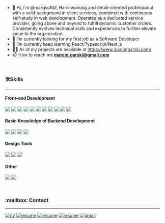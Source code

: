 
- 👋 Hi, I’m @margsoftbf, Hard-working and detail-oriented professional with a solid background in client services, combined with continuous self-study in web development. Operates as a dedicated service provider, going above and beyond to fulfill dynamic customer orders. Consistently evolves technical skills and experiences to further elevate value to the organization.
- 👀 I’m currently looking for my first job as a Software Developer
- 🌱 I’m currently keep learning React/Typescript/Next.js
- 👨‍💻 All of my projects are available at  <a href="https://www.marcingarski.com/" target="_blank" rel="noreferrer"> https://www.marcingarski.com/ </a>
- 📫 How to reach me **marcin.garski@gmail.com**

<br />
<h3 align="left"><g-emoji class="g-emoji" alias="hammer_and_wrench" fallback-src="https://github.githubassets.com/images/icons/emoji/unicode/1f6e0.png">🛠️</g-emoji>Skills</h3>
<hr>

<h4>Front-end Development</h4>
<p align="left"> 
<a target="_blank" rel="noopener noreferrer" href="https://img.shields.io/badge/JavaScript-323330?style=for-the-badge&logo=javascript&logoColor=F7DF1E"><img src="https://img.shields.io/badge/JavaScript-323330?style=for-the-badge&logo=javascript&logoColor=F7DF1E" style="max-width: 100%;"></a>
<a target="_blank" rel="noopener noreferrer" href="https://img.shields.io/badge/TypeScript-007ACC?style=for-the-badge&logo=typescript&logoColor=white"><img src="https://img.shields.io/badge/TypeScript-007ACC?style=for-the-badge&logo=typescript&logoColor=white" style="max-width: 100%;"></a>
<a target="_blank" rel="noopener noreferrer" href="https://img.shields.io/badge/HTML5-E34F26?style=for-the-badge&logo=html5&logoColor=white"><img src="https://img.shields.io/badge/HTML5-E34F26?style=for-the-badge&logo=html5&logoColor=white" style="max-width: 100%;"></a>
<a target="_blank" rel="noopener noreferrer" href="https://img.shields.io/badge/CSS3-1572B6?style=for-the-badge&logo=css3&logoColor=white"><img src="https://img.shields.io/badge/CSS3-1572B6?style=for-the-badge&logo=css3&logoColor=white" style="max-width: 100%;"></a>
<a target="_blank" rel="noopener noreferrer" href="https://img.shields.io/badge/React-20232A?style=for-the-badge&logo=react&logoColor=61DAFB"><img src="https://img.shields.io/badge/React-20232A?style=for-the-badge&logo=react&logoColor=61DAFB" style="max-width: 100%;"></a>
<a target="_blank" rel="noopener noreferrer" href="https://img.shields.io/badge/next.js-000000?style=for-the-badge&logo=nextdotjs&logoColor=white"><img src="https://img.shields.io/badge/next.js-000000?style=for-the-badge&logo=nextdotjs&logoColor=white" style="max-width: 100%;"></a>
<a target="_blank" rel="noopener noreferrer" href="https://img.shields.io/badge/Sass-CC6699?style=for-the-badge&logo=sass&logoColor=white"><img src="https://img.shields.io/badge/Sass-CC6699?style=for-the-badge&logo=sass&logoColor=white" style="max-width: 100%;"></a>
<a target="_blank" rel="noopener noreferrer" href="https://img.shields.io/badge/Tailwind_CSS-38B2AC?style=for-the-badge&logo=tailwind-css&logoColor=white"><img src="https://img.shields.io/badge/Tailwind_CSS-38B2AC?style=for-the-badge&logo=tailwind-css&logoColor=white" style="max-width: 100%;"></a>
<a target="_blank" rel="noopener noreferrer" href="https://img.shields.io/badge/MUI-%230081CB.svg?style=for-the-badge&logo=mui&logoColor=white"><img src="https://img.shields.io/badge/MUI-%230081CB.svg?style=for-the-badge&logo=mui&logoColor=white" style="max-width: 100%;"></a>
<a target="_blank" rel="noopener noreferrer" href="https://img.shields.io/badge/Vite-B73BFE?style=for-the-badge&logo=vite&logoColor=FFD62E"><img src="https://img.shields.io/badge/Vite-B73BFE?style=for-the-badge&logo=vite&logoColor=FFD62E" style="max-width: 100%;"></a>
  <a target="_blank" rel="noopener noreferrer" href="https://img.shields.io/badge/webpack-%238DD6F9.svg?style=for-the-badge&logo=webpack&logoColor=black"><img src="https://img.shields.io/badge/webpack-%238DD6F9.svg?style=for-the-badge&logo=webpack&logoColor=black" style="max-width: 100%;"></a>
</p>

<h4>Basic Knowledge of Backend Development</h4>
<p align="left"> 
<a target="_blank" rel="noopener noreferrer" href="https://img.shields.io/badge/node.js-6DA55F?style=for-the-badge&logo=node.js&logoColor=white"><img src="https://img.shields.io/badge/node.js-6DA55F?style=for-the-badge&logo=node.js&logoColor=white" style="max-width: 100%;"></a>
<a target="_blank" rel="noopener noreferrer" href="https://img.shields.io/badge/MongoDB-%234ea94b.svg?style=for-the-badge&logo=mongodb&logoColor=white"><img src="https://img.shields.io/badge/MongoDB-%234ea94b.svg?style=for-the-badge&logo=mongodb&logoColor=white" style="max-width: 100%;"></a>
<a target="_blank" rel="noopener noreferrer" href="https://img.shields.io/badge/Firebase-039BE5?style=for-the-badge&logo=Firebase&logoColor=white"><img src="https://img.shields.io/badge/Firebase-039BE5?style=for-the-badge&logo=Firebase&logoColor=white" style="max-width: 100%;"></a>
<a target="_blank" rel="noopener noreferrer" href="https://img.shields.io/badge/express.js-%23404d59.svg?style=for-the-badge&logo=express&logoColor=%2361DAFB"><img src="https://img.shields.io/badge/express.js-%23404d59.svg?style=for-the-badge&logo=express&logoColor=%2361DAFB" style="max-width: 100%;"></a>
</p>

<h4>Design Tools</h4>
<p align="left"> 
  <a target="_blank" rel="noopener noreferrer" href="https://img.shields.io/badge/Figma-F24E1E?style=for-the-badge&logo=figma&logoColor=white"><img src="https://img.shields.io/badge/Figma-F24E1E?style=for-the-badge&logo=figma&logoColor=white" style="max-width: 100%;"></a>
   <a target="_blank" rel="noopener noreferrer" href="https://img.shields.io/badge/Figma-F24E1E?style=for-the-badge&logo=figma&logoColor=white"><img src="https://img.shields.io/badge/adobe%20photoshop-%2331A8FF.svg?style=for-the-badge&logo=adobe%20photoshop&logoColor=white" style="max-width: 100%;"></a>
  <a target="_blank" rel="noopener noreferrer" href="https://img.shields.io/badge/affinityphoto-%237E4DD2.svg?style=for-the-badge&logo=affinity-photo&logoColor=white"><img src="https://img.shields.io/badge/affinityphoto-%237E4DD2.svg?style=for-the-badge&logo=affinity-photo&logoColor=white" style="max-width: 100%;"></a>
</p> 

<h4>Other</h4>
<p align="left"> 
  <a target="_blank" rel="noopener noreferrer" href="https://img.shields.io/badge/git-%23F05033.svg?style=for-the-badge&logo=git&logoColor=white"><img src="https://img.shields.io/badge/git-%23F05033.svg?style=for-the-badge&logo=git&logoColor=white" style="max-width: 100%;"></a>
   <a target="_blank" rel="noopener noreferrer" href="https://img.shields.io/badge/docker-%230db7ed.svg?style=for-the-badge&logo=docker&logoColor=white"><img src="https://img.shields.io/badge/docker-%230db7ed.svg?style=for-the-badge&logo=docker&logoColor=white" style="max-width: 100%;"></a>
<!--   <a target="_blank" rel="noopener noreferrer" href="https://img.shields.io/badge/-cypress-%23E5E5E5?style=for-the-badge&logo=cypress&logoColor=058a5e"><img src="https://img.shields.io/badge/-cypress-%23E5E5E5?style=for-the-badge&logo=cypress&logoColor=058a5e" style="max-width: 100%;"></a> -->
</p>


<br />
<h3 align="left">:mailbox: Contact</h3>
<hr>
<p align="left">
<a href="https://www.garskimarcin.com/files/Marcin%20Garski_Resume.docx" rel="nofollow"><img src="https://img.shields.io/badge/CV-4285F4?style=for-the-badge&amp;logo=read-the-docs&amp;logoColor=white" alt="cv" data-canonical-src="https://img.shields.io/badge/Resume-4285F4?style=for-the-badge&amp;logo=read-the-docs&amp;logoColor=white" style="max-width: 100%;"></a>
<a href="https://www.marcingarski.com/" rel="nofollow"><img src="https://img.shields.io/badge/Portfolio-FF1B2D?style=for-the-badge&logo=Brave&logoColor=white" alt="resume" data-canonical-src="https://img.shields.io/badge/Portfolio-FF1B2D?style=for-the-badge&logo=Brave&logoColor=white" style="max-width: 100%;"></a>
<a href="https://www.linkedin.com/in/marcin-garski-731335155/" rel="nofollow"><img src="https://img.shields.io/badge/LinkedIn-0077B5?style=for-the-badge&logo=linkedin&logoColor=white" alt="resume" data-canonical-src="https://img.shields.io/badge/LinkedIn-0077B5?style=for-the-badge&logo=linkedin&logoColor=white" style="max-width: 100%;"></a>
<a href="https://github.com/margsoftbf" rel="nofollow"><img src="https://img.shields.io/badge/GitHub-100000?style=for-the-badge&logo=github&logoColor=white" alt="resume" data-canonical-src="https://img.shields.io/badge/GitHub-100000?style=for-the-badge&logo=github&logoColor=white" style="max-width: 100%;"></a>
<a href="mailto:https://github.com/margsoftbf"><img src="https://img.shields.io/badge/Gmail-D14836?style=for-the-badge&logo=gmail&logoColor=white" alt="gmail" data-canonical-src="https://img.shields.io/badge/Gmail-D14836?style=for-the-badge&logo=gmail&logoColor=white" style="max-width: 100%;"></a>
</p>
 
